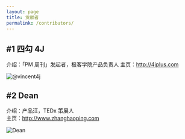 ```yaml
---
layout: page
title: 贡献者
permalink: /contributors/
---
```


## #1 四勾 4J     
介绍：「PM 周刊」发起者，极客学院产品负责人 
主页：<http://4jplus.com>   

![@vincent4j](/assets/contributors/4j.png)      

## #2 Dean   
介绍：产品汪，TEDx 策展人     
主页：<http://www.zhanghaoping.com>   

![Dean](/assets/contributors/dean.jpg)      



